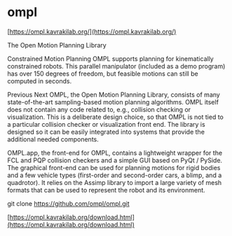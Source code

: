 # ompl

[https://ompl.kavrakilab.org/](https://ompl.kavrakilab.org/)

The Open Motion Planning Library


Constrained Motion Planning
OMPL supports planning for kinematically constrained robots. This parallel manipulator (included as a demo program) has over 150 degrees of freedom, but feasible motions can still be computed in seconds.

Previous Next
OMPL, the Open Motion Planning Library, consists of many state-of-the-art sampling-based motion planning algorithms. OMPL itself does not contain any code related to, e.g., collision checking or visualization. This is a deliberate design choice, so that OMPL is not tied to a particular collision checker or visualization front end. The library is designed so it can be easily integrated into systems that provide the additional needed components.

OMPL.app, the front-end for OMPL, contains a lightweight wrapper for the FCL and PQP collision checkers and a simple GUI based on PyQt / PySide. The graphical front-end can be used for planning motions for rigid bodies and a few vehicle types (first-order and second-order cars, a blimp, and a quadrotor). It relies on the Assimp library to import a large variety of mesh formats that can be used to represent the robot and its environment.



git clone https://github.com/ompl/ompl.git

[https://ompl.kavrakilab.org/download.html](https://ompl.kavrakilab.org/download.html)